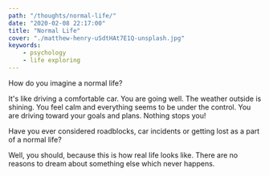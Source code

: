 ```yaml
---
path: "/thoughts/normal-life/"
date: "2020-02-08 22:17:00"
title: "Normal Life"
cover: "./matthew-henry-uSdtHAt7E1Q-unsplash.jpg"
keywords:
    - psychology
    - life exploring
---
```


How do you imagine a normal life?

It's like driving a comfortable car. You are going well. The weather outside is shining.
You feel calm and everything seems to be under the control. You are driving toward your goals and plans.
Nothing stops you!

Have you ever considered roadblocks, car incidents or getting lost as a part of a normal life?

Well, you should, because this is how real life looks like. There are no reasons to dream about something else which never happens.
